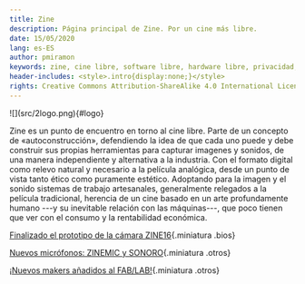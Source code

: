 ```yaml
---
title: Zine
description: Página principal de Zine. Por un cine más libre.
date: 15/05/2020
lang: es-ES
author: pmiramon
keywords: zine, cine libre, software libre, hardware libre, privacidad, tecnología libre, autonomia digital, magic lantern, coreboot, libreboot, thinkpad, EM272
header-includes: <style>.intro{display:none;}</style>
rights: Creative Commons Attribution-ShareAlike 4.0 International License
---
```


<div class="presentacion">
![](src/2logo.png){#logo}

Zine es un punto de encuentro en torno al cine libre. Parte de un concepto de «autoconstrucción», defendiendo la idea de que cada uno puede y debe construir sus propias herramientas para capturar imagenes y sonidos, de una manera independiente y alternativa a la industria. Con el formato digital como relevo natural y necesario a la película analógica, desde un punto de vista tanto ético como puramente estético. Adoptando para la imagen y el sonido sistemas de trabajo artesanales, generalmente relegados a la película tradicional, herencia de un cine basado en un arte profundamente humano ---y su inevitable relación con las máquinas---, que poco tienen que ver con el consumo y la rentabilidad económica.
</div>

<div class="articulos destacados">

[Finalizado el prototipo de la cámara ZINE16](#intro){.miniatura .bios}

[Nuevos micrófonos: ZINEMIC y SONORO](#intro){.miniatura .otros}

[¡Nuevos makers añadidos al FAB/LAB!](#intro){.miniatura .otros}

</div>
